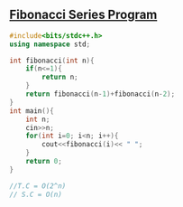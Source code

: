 ## [Fibonacci Series Program](https://prepinsta.com/cpp-program/cpp-program-to-print-fibonacci-series-up-to-n-numbers/)

```cpp
#include<bits/stdc++.h>
using namespace std;

int fibonacci(int n){
    if(n<=1){
        return n;
    }
    return fibonacci(n-1)+fibonacci(n-2);
}
int main(){
    int n;
    cin>>n;
    for(int i=0; i<n; i++){
        cout<<fibonacci(i)<< " ";
    }
    return 0;
}

//T.C = O(2^n)
// S.C = O(n)
```

